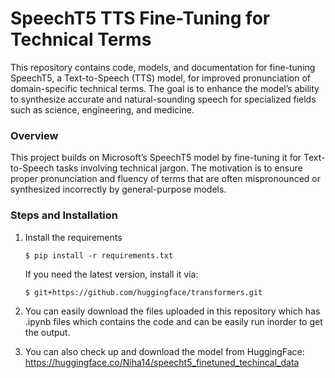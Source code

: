 # SpeechT5 TTS Fine-Tuning for Technical Terms

This repository contains code, models, and documentation for fine-tuning SpeechT5, a Text-to-Speech (TTS) model, for improved pronunciation of domain-specific technical terms. The goal is to enhance the model’s ability to synthesize accurate and natural-sounding speech for specialized fields such as science, engineering, and medicine.

### Overview

This project builds on Microsoft’s SpeechT5 model by fine-tuning it for Text-to-Speech tasks involving technical jargon. The motivation is to ensure proper pronunciation and fluency of terms that are often mispronounced or synthesized incorrectly by general-purpose models.

### Steps and Installation
1. Install the requirements

   ```
   $ pip install -r requirements.txt
   ```
   If you need the latest version, install it via:
   ```
   $ git+https://github.com/huggingface/transformers.git
   ```
  

2. You can easily download the files uploaded in this repository which has .ipynb files which contains the code and can be easily run inorder to get the output.
3. You can also check up and download the model from HuggingFace: https://huggingface.co/Niha14/speecht5_finetuned_techincal_data
   

